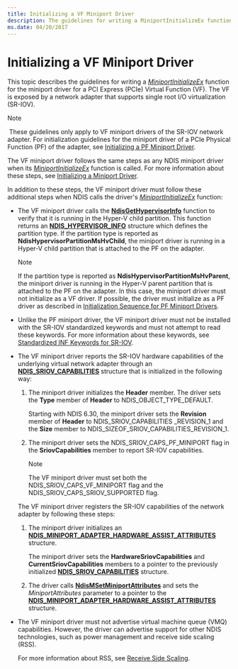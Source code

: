 ```yaml
---
title: Initializing a VF Miniport Driver
description: The guidelines for writing a MiniportInitializeEx function for the miniport driver for a PCI Express (PCIe) Virtual Function (VF).
ms.date: 04/20/2017
---
```


# Initializing a VF Miniport Driver


This topic describes the guidelines for writing a [*MiniportInitializeEx*](/windows-hardware/drivers/ddi/ndis/nc-ndis-miniport_initialize) function for the miniport driver for a PCI Express (PCIe) Virtual Function (VF). The VF is exposed by a network adapter that supports single root I/O virtualization (SR-IOV).

> [!NOTE]
> These guidelines only apply to VF miniport drivers of the SR-IOV network adapter. For initialization guidelines for the miniport driver of a PCIe Physical Function (PF) of the adapter, see [Initializing a PF Miniport Driver](initializing-a-pf-miniport-driver.md). 

The VF miniport driver follows the same steps as any NDIS miniport driver when its [*MiniportInitializeEx*](/windows-hardware/drivers/ddi/ndis/nc-ndis-miniport_initialize) function is called. For more information about these steps, see [Initializing a Miniport Driver](initializing-a-miniport-driver.md).

In addition to these steps, the VF miniport driver must follow these additional steps when NDIS calls the driver's [*MiniportInitializeEx*](/windows-hardware/drivers/ddi/ndis/nc-ndis-miniport_initialize) function:

- The VF miniport driver calls the [**NdisGetHypervisorInfo**](/windows-hardware/drivers/ddi/ndis/nf-ndis-ndisgethypervisorinfo) function to verify that it is running in the Hyper-V child partition. This function returns an [**NDIS\_HYPERVISOR\_INFO**](/windows-hardware/drivers/ddi/ntddndis/ns-ntddndis-_ndis_hypervisor_info) structure which defines the partition type. If the partition type is reported as **NdisHypervisorPartitionMsHvChild**, the miniport driver is running in a Hyper-V child partition that is attached to the PF on the adapter.

  > [!NOTE] 
  > If the partition type is reported as **NdisHypervisorPartitionMsHvParent**, the miniport driver is running in the Hyper-V parent partition that is attached to the PF on the adapter. In this case, the miniport driver must not initialize as a VF driver. If possible, the driver must initialize as a PF driver as described in [Initialization Sequence for PF Miniport Drivers](initialization-sequence-for-pf-miniport-drivers.md).     

- Unlike the PF miniport driver, the VF miniport driver must not be installed with the SR-IOV standardized keywords and must not attempt to read these keywords. For more information about these keywords, see [Standardized INF Keywords for SR-IOV](standardized-inf-keywords-for-sr-iov.md).

- The VF miniport driver reports the SR-IOV hardware capabilities of the underlying virtual network adapter through an [**NDIS\_SRIOV\_CAPABILITIES**](/windows-hardware/drivers/ddi/ntddndis/ns-ntddndis-_ndis_sriov_capabilities) structure that is initialized in the following way:

  1. The miniport driver initializes the **Header** member. The driver sets the **Type** member of **Header** to NDIS\_OBJECT\_TYPE\_DEFAULT.

     Starting with NDIS 6.30, the miniport driver sets the **Revision** member of **Header** to NDIS\_SRIOV\_CAPABILITIES \_REVISION\_1 and the **Size** member to NDIS\_SIZEOF\_SRIOV\_CAPABILITIES\_REVISION\_1.

  2. The miniport driver sets the NDIS\_SRIOV\_CAPS\_PF\_MINIPORT flag in the **SriovCapabilities** member to report SR-IOV capabilities.

     > [!NOTE]
     > The VF miniport driver must set both the NDIS\_SRIOV\_CAPS\_VF\_MINIPORT flag and the NDIS\_SRIOV\_CAPS\_SRIOV\_SUPPORTED flag.         

  The VF miniport driver registers the SR-IOV capabilities of the network adapter by following these steps:

  1.  The miniport driver initializes an [**NDIS\_MINIPORT\_ADAPTER\_HARDWARE\_ASSIST\_ATTRIBUTES**](/windows-hardware/drivers/ddi/ndis/ns-ndis-_ndis_miniport_adapter_hardware_assist_attributes) structure.

      The miniport driver sets the **HardwareSriovCapabilities** and **CurrentSriovCapabilities** members to a pointer to the previously initialized [**NDIS\_SRIOV\_CAPABILITIES**](/windows-hardware/drivers/ddi/ntddndis/ns-ntddndis-_ndis_sriov_capabilities) structure.

  2.  The driver calls [**NdisMSetMiniportAttributes**](/windows-hardware/drivers/ddi/ndis/nf-ndis-ndismsetminiportattributes) and sets the *MiniportAttributes* parameter to a pointer to the [**NDIS\_MINIPORT\_ADAPTER\_HARDWARE\_ASSIST\_ATTRIBUTES**](/windows-hardware/drivers/ddi/ndis/ns-ndis-_ndis_miniport_adapter_hardware_assist_attributes) structure.

- The VF miniport driver must not advertise virtual machine queue (VMQ) capabilities. However, the driver can advertise support for other NDIS technologies, such as power management and receive side scaling (RSS).

  For more information about RSS, see [Receive Side Scaling](./receive-side-scaling-version-2-rssv2-.md).

 

